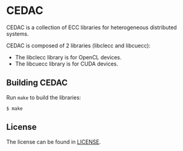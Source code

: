 # CEDAC

CEDAC is a collection of ECC libraries for heterogeneous distributed systems.

CEDAC is composed of 2 libraries (libclecc and libcuecc):
- The libclecc library is for OpenCL devices.
- The libcuecc library is for CUDA devices.

## Building CEDAC

Run `make` to build the libraries:
```console
$ make
```

## License

The license can be found in [LICENSE](https://github.com/mikhail-j/CEDAC/blob/master/LICENSE).
